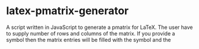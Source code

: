 # latex-pmatrix-generator
A script written in JavaScript to generate a pmatrix for LaTeX. The user have to supply number of rows and columns of the matrix. If you provide a symbol then the matrix entries will be filled with the symbol and the 
